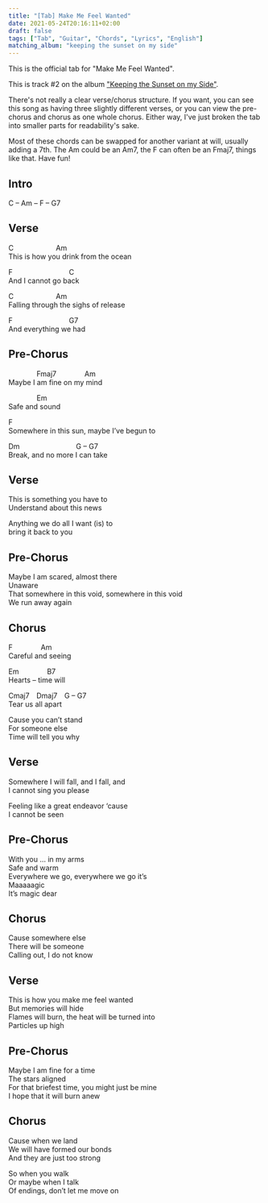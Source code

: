 ```yaml
---
title: "[Tab] Make Me Feel Wanted"
date: 2021-05-24T20:16:11+02:00
draft: false
tags: ["Tab", "Guitar", "Chords", "Lyrics", "English"]
matching_album: "keeping the sunset on my side"
---
```


This is the official tab for "Make Me Feel Wanted".

This is track #2 on the album ["Keeping the Sunset on my Side"](/albums/keeping-the-sunset-on-my-side/).

There's not really a clear verse/chorus structure. If you want, you can see this song as having three slightly different verses, or you can view the pre-chorus and chorus as one whole chorus. Either way, I've just broken the tab into smaller parts for readability's sake.

Most of these chords can be swapped for another variant at will, usually adding a 7th. The Am could be an Am7, the F can often be an Fmaj7, things like that. Have fun!


## Intro
C – Am – F – G7

## Verse
C&emsp;&emsp;&emsp;&emsp;&emsp;&emsp;Am  
This is how you drink from the ocean

F&emsp;&emsp;&emsp;&emsp;&emsp;&emsp;&emsp;&emsp;C  
And I cannot go back

C&emsp;&emsp;&emsp;&emsp;&emsp;&emsp;Am  
Falling through the sighs of release

F&emsp;&emsp;&emsp;&emsp;&emsp;&emsp;&emsp;&emsp;G7  
And everything we had

## Pre-Chorus
&emsp;&emsp;&emsp;&emsp;Fmaj7&emsp;&emsp;&emsp;&emsp;Am  
Maybe I am fine	on my mind

&emsp;&emsp;&emsp;&emsp;Em  
Safe and sound

F  
Somewhere in this sun, maybe I’ve begun to

Dm&emsp;&emsp;&emsp;&emsp;&emsp;&emsp;&emsp;&emsp;G – G7  
Break, and no more I can take

## Verse
This is something you have to   
Understand about this news

Anything we do all I want (is) to   
bring it back to you

## Pre-Chorus
Maybe I am scared, almost there  
Unaware  
That somewhere in this void, somewhere in this void  
We run away again

## Chorus
F&emsp;&emsp;&emsp;&emsp;Am  
Careful and seeing

Em&emsp;&emsp;&emsp;&emsp;B7  
Hearts – time will

Cmaj7&emsp;Dmaj7&emsp;G – G7  
Tear us all apart

Cause you can’t stand  
For someone else  
Time will tell you why  

## Verse
Somewhere I will fall, and I fall, and  
I cannot sing you please

Feeling like a great endeavor ‘cause   
I cannot be seen

## Pre-Chorus
With you … in my arms  
Safe and warm  
Everywhere we go, everywhere we go it’s  
Maaaaagic  
It’s magic dear

## Chorus
Cause somewhere else  
There will be someone  
Calling out, I do not know  

## Verse
This is how you make me feel wanted  
But memories will hide  
Flames will burn, the heat will be turned into  
Particles up high

## Pre-Chorus
Maybe I am fine for a time  
The stars aligned  
For that briefest time, you might just be mine  
I hope that it will burn anew

## Chorus
Cause when we land  
We will have formed our bonds  
And they are just too strong  

So when you walk  
Or maybe when I talk  
Of endings, don’t let me move on  


